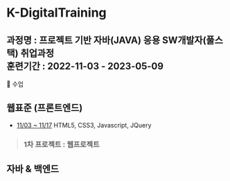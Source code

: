 # K-DigitalTraining   
과정명 : 프로젝트 기반 자바(JAVA) 응용 SW개발자(풀스택) 취업과정   
훈련기간 : 2022-11-03 - 2023-05-09
----------------------------------------------
:book: 수업

## 웹표준 (프론트엔드)
+ [11/03 ~ 11/17](https://github.com/gpdms/K-DigitalTraining/tree/main/frontend)
HTML5, CSS3, Javascript, JQuery
> ### 1차 프로젝트 : 웹프로젝트
>
>
>
>


## 자바 & 백엔드
